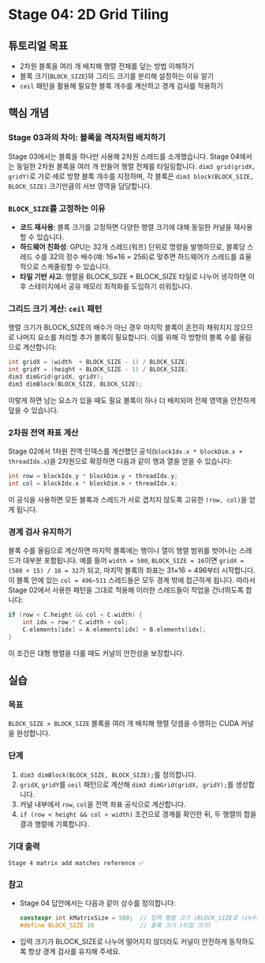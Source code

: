 # Stage 04: 2D Grid Tiling

## 튜토리얼 목표

- 2차원 블록을 여러 개 배치해 행렬 전체를 덮는 방법 이해하기
- 블록 크기(`BLOCK_SIZE`)와 그리드 크기를 분리해 설정하는 이유 알기
- `ceil` 패턴을 활용해 필요한 블록 개수를 계산하고 경계 검사를 적용하기

## 핵심 개념

### Stage 03과의 차이: 블록을 격자처럼 배치하기

Stage 03에서는 블록을 하나만 사용해 2차원 스레드를 소개했습니다. Stage 04에서는 동일한 2차원 블록을 여러 개 만들어 행렬 전체를 타일링합니다. `dim3 grid(gridX, gridY)`로 가로·세로 방향 블록 개수를 지정하며, 각 블록은 `dim3 block(BLOCK_SIZE, BLOCK_SIZE)` 크기만큼의 서브 영역을 담당합니다.

### `BLOCK_SIZE`를 고정하는 이유

- **코드 재사용**: 블록 크기를 고정하면 다양한 행렬 크기에 대해 동일한 커널을 재사용할 수 있습니다.
- **하드웨어 친화성**: GPU는 32개 스레드(워프) 단위로 명령을 발행하므로, 블록당 스레드 수를 32의 정수 배수(예: 16×16 = 256)로 맞추면 하드웨어가 스레드를 효율적으로 스케줄링할 수 있습니다.
- **타일 기반 사고**: 행렬을 BLOCK_SIZE × BLOCK_SIZE 타일로 나누어 생각하면 이후 스테이지에서 공유 메모리 최적화를 도입하기 쉬워집니다.

### 그리드 크기 계산: `ceil` 패턴

행렬 크기가 BLOCK_SIZE의 배수가 아닌 경우 마지막 블록이 온전히 채워지지 않으므로 나머지 요소를 처리할 추가 블록이 필요합니다. 이를 위해 각 방향의 블록 수를 올림으로 계산합니다:

```cpp
int gridX = (width  + BLOCK_SIZE - 1) / BLOCK_SIZE;
int gridY = (height + BLOCK_SIZE - 1) / BLOCK_SIZE;
dim3 dimGrid(gridX, gridY);
dim3 dimBlock(BLOCK_SIZE, BLOCK_SIZE);
```

이렇게 하면 남는 요소가 있을 때도 필요 블록이 하나 더 배치되어 전체 영역을 안전하게 덮을 수 있습니다.

### 2차원 전역 좌표 계산

Stage 02에서 1차원 전역 인덱스를 계산했던 공식(`blockIdx.x * blockDim.x + threadIdx.x`)을 2차원으로 확장하면 다음과 같이 행과 열을 얻을 수 있습니다:

```cpp
int row = blockIdx.y * blockDim.y + threadIdx.y;
int col = blockIdx.x * blockDim.x + threadIdx.x;
```

이 공식을 사용하면 모든 블록과 스레드가 서로 겹치지 않도록 고유한 `(row, col)`을 얻게 됩니다.

### 경계 검사 유지하기

블록 수를 올림으로 계산하면 마지막 블록에는 행이나 열이 행렬 범위를 벗어나는 스레드가 대부분 포함됩니다. 
예를 들어 `width = 500`, `BLOCK_SIZE = 16`이면 `gridX = (500 + 15) / 16 = 32`가 되고, 마지막 블록의 좌표는 31×16 = 496부터 시작합니다. 이 블록 안에 있는 `col = 496~511` 스레드들은 모두 경계 밖에 접근하게 됩니다. 
따라서 Stage 02에서 사용한 패턴을 그대로 적용해 이러한 스레드들이 작업을 건너뛰도록 합니다:

```cpp
if (row < C.height && col < C.width) {
    int idx = row * C.width + col;
    C.elements[idx] = A.elements[idx] + B.elements[idx];
}
```

이 조건은 대형 행렬을 다룰 때도 커널의 안전성을 보장합니다.

## 실습

### 목표

`BLOCK_SIZE × BLOCK_SIZE` 블록을 여러 개 배치해 행렬 덧셈을 수행하는 CUDA 커널을 완성합니다.

### 단계

1. `dim3 dimBlock(BLOCK_SIZE, BLOCK_SIZE);`를 정의합니다.
2. `gridX`, `gridY`를 `ceil` 패턴으로 계산해 `dim3 dimGrid(gridX, gridY);`를 생성합니다.
3. 커널 내부에서 `row`, `col`을 전역 좌표 공식으로 계산합니다.
4. `if (row < height && col < width)` 조건으로 경계를 확인한 뒤, 두 행렬의 합을 결과 행렬에 기록합니다.

### 기대 출력

```
Stage 4 matrix add matches reference ✅
```

### 참고

- Stage 04 답안에서는 다음과 같이 상수를 정의합니다:
  ```cpp
  constexpr int kMatrixSize = 500;  // 입력 행렬 크기 (BLOCK_SIZE로 나누어 떨어지지 않음)
  #define BLOCK_SIZE 16             // 블록 크기 (타일 크기)
  ```
- 입력 크기가 BLOCK_SIZE로 나누어 떨어지지 않더라도 커널이 안전하게 동작하도록 항상 경계 검사를 유지해 주세요.
